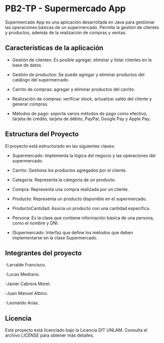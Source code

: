 # PB2-TP - Supermercado App

Supermercado App es una aplicación desarrollada en Java para gestionar las operaciones básicas de un supermercado. Permite la gestión de clientes y productos, además de la realización de compras y ventas.



## Características de la aplicación

- Gestión de clientes: Es posible agregar, eliminar y listar clientes en la base de datos.

- Gestión de productos: Se puede agregar y eliminar productos del catálogo del supermercado.

- Carrito de compras: agregar y eliminar productos del carrito.

- Realización de compras: verificar stock, actualizar saldo del cliente y generar compras.

- Métodos de pago: soporta varios métodos de pago como efectivo, tarjeta de crédito, tarjeta de débito, PayPal, Google Pay y Apple Pay.

  

## Estructura del Proyecto

El proyecto está estructurado en las siguientes clases:

- Supermercado: Implementa la lógica del negocio y las operaciones del supermercado.

- Carrito: Gestiona los productos agregados por el cliente.
  
- Categoria: Representa la categoría de un producto.

- Compra: Representa una compra realizada por un cliente.

- Producto: Representa un producto disponible en el supermercado.

- ProductoCantidad: Asocia un producto con una cantidad específica.

- Persona: Es la clase que contiene información básica de una persona, como el nombre y DNI.

- ISupermercado: Interfaz que define los métodos que deben implementarse en la clase Supermercado.


## Integrantes del proyecto

-Larralde Francisco.

-Lucas Medrano.

-Javier Cabrera Morel.

-Juan Manuel Albino.

-Leonardo Arias.


## Licencia

Este proyecto está licenciado bajo la Licencia DIT UNLAM. Consulta el archivo LICENSE para obtener más detalles.







